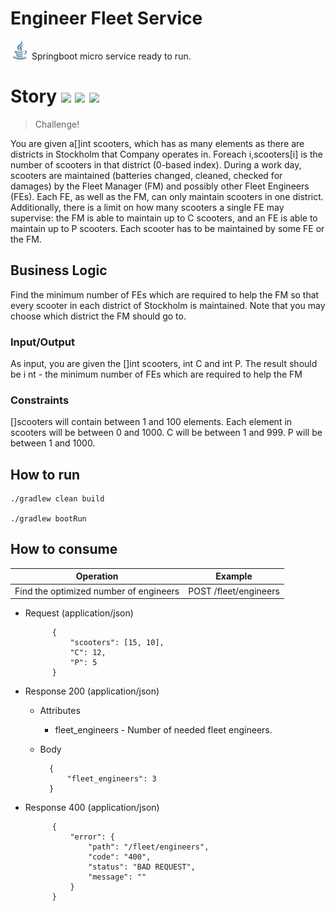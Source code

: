 # Engineer Fleet Service
<img src="https://github.com/simple-icons/simple-icons/blob/develop/icons/java.svg" width="30" height="30">   Springboot micro service ready to run. 

# Story [![](https://img.shields.io/badge/apache-springboot-brightgreen.svg)]() [![](https://img.shields.io/badge/language-java-yellow.svg)]() [![](https://img.shields.io/badge/IT-spock-green.svg)]()
> Challenge!

You are given a[​]int​ scooters, which has as many elements as there are districts in Stockholm that Company operates in.
Foreach i​, ​scooters[i]​ is the number of scooters in that district (0-based index).
During a work day, scooters are maintained (batteries changed, cleaned, checked for damages) by the Fleet Manager (FM) 
and possibly other Fleet Engineers (FEs). Each FE, as well as the FM, can only maintain scooters in one district. 
Additionally, there is a limit on how many scooters a single FE may supervise: the FM is able to maintain up to C scooters, 
and an FE is able to maintain up to P scooters. Each scooter has to be maintained by some FE or the FM.

## Business Logic
Find the minimum number of FEs which are required to help the FM so that every scooter in each district of Stockholm is maintained. 
Note that you may choose which district the FM should go to. 

### Input/Output
As input, you are given the []int scooters, int C and int P.
The result should be i​ nt​ - the minimum number of FEs which are required to help the FM

### Constraints
[]scooters will contain between 1 and 100 elements. 
Each element in scooters will be between 0 and 1000. C will be between 1 and 999.
P will be between 1 and 1000.

## How to run

```
./gradlew clean build

./gradlew bootRun
```

## How to consume
|         Operation                      |           Example       |
|----------------------------------------|-------------------------|
| Find the optimized number of engineers | POST   /fleet/engineers |


+ Request (application/json)

            {
                "scooters": [15, 10],
                "C": 12,
                "P": 5
            }

+ Response 200 (application/json)

    + Attributes

        + fleet_engineers - Number of needed fleet engineers.

    + Body

            {
                "fleet_engineers": 3
            }

+ Response 400 (application/json)

            {
                "error": {
                    "path": "/fleet/engineers",
                    "code": "400",
                    "status": "BAD REQUEST",
                    "message": ""
                }
            }
